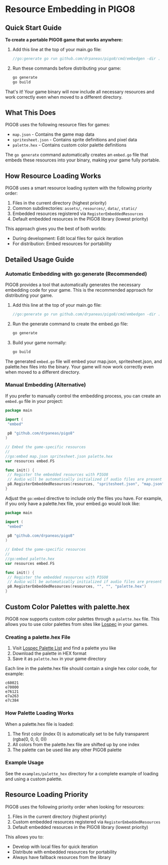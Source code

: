 # Resource Embedding in PIGO8

## Quick Start Guide

**To create a portable PIGO8 game that works anywhere:**

1. Add this line at the top of your main.go file:

   ```go
   //go:generate go run github.com/drpaneas/pigo8/cmd/embedgen -dir .
   ```

2. Run these commands before distributing your game:

   ```bash
   go generate
   go build
   ```

That's it! Your game binary will now include all necessary resources and work correctly even when moved to a different directory.

## What This Does

PIGO8 uses the following resource files for games:

- `map.json` - Contains the game map data
- `spritesheet.json` - Contains sprite definitions and pixel data
- `palette.hex` - Contains custom color palette definitions

The `go generate` command automatically creates an `embed.go` file that embeds these resources into your binary, making your game fully portable.

## How Resource Loading Works

PIGO8 uses a smart resource loading system with the following priority order:

1. Files in the current directory (highest priority)
2. Common subdirectories: `assets/`, `resources/`, `data/`, `static/`
3. Embedded resources registered via `RegisterEmbeddedResources`
4. Default embedded resources in the PIGO8 library (lowest priority)

This approach gives you the best of both worlds:

- During development: Edit local files for quick iteration
- For distribution: Embed resources for portability

## Detailed Usage Guide

### Automatic Embedding with go:generate (Recommended)

PIGO8 provides a tool that automatically generates the necessary embedding code for your game. This is the recommended approach for distributing your game.

1. Add this line at the top of your main.go file:

   ```go
   //go:generate go run github.com/drpaneas/pigo8/cmd/embedgen -dir .
   ```

2. Run the generate command to create the embed.go file:

   ```bash
   go generate
   ```

3. Build your game normally:

   ```bash
   go build
   ```

The generated `embed.go` file will embed your map.json, spritesheet.json, and palette.hex files into the binary. Your game will now work correctly even when moved to a different directory.

### Manual Embedding (Alternative)

If you prefer to manually control the embedding process, you can create an `embed.go` file in your project:

```go
package main

import (
 "embed"
 
 p8 "github.com/drpaneas/pigo8"
)

// Embed the game-specific resources
//
//go:embed map.json spritesheet.json palette.hex
var resources embed.FS

func init() {
 // Register the embedded resources with PIGO8
 // Audio will be automatically initialized if audio files are present
 p8.RegisterEmbeddedResources(resources, "spritesheet.json", "map.json", "palette.hex")
}
```

Adjust the `go:embed` directive to include only the files you have. For example, if you only have a palette.hex file, your embed.go would look like:

```go
package main

import (
 "embed"
 
 p8 "github.com/drpaneas/pigo8"
)

// Embed the game-specific resources
//
//go:embed palette.hex
var resources embed.FS

func init() {
 // Register the embedded resources with PIGO8
 // Audio will be automatically initialized if audio files are present
 p8.RegisterEmbeddedResources(resources, "", "", "palette.hex")
}
```

## Custom Color Palettes with palette.hex

PIGO8 now supports custom color palettes through a `palette.hex` file. This allows you to use color palettes from sites like [Lospec](https://lospec.com/palette-list) in your games.

### Creating a palette.hex File

1. Visit [Lospec Palette List](https://lospec.com/palette-list) and find a palette you like
2. Download the palette in HEX format
3. Save it as `palette.hex` in your game directory

Each line in the palette.hex file should contain a single hex color code, for example:

```
c60021
e70000
e76121
e7a263
e7c384
```

### How Palette Loading Works

When a palette.hex file is loaded:

1. The first color (index 0) is automatically set to be fully transparent (rgba(0, 0, 0, 0))
2. All colors from the palette.hex file are shifted up by one index
3. The palette can be used like any other PIGO8 palette

### Example Usage

See the `examples/palette_hex` directory for a complete example of loading and using a custom palette.

## Resource Loading Priority

PIGO8 uses the following priority order when looking for resources:

1. Files in the current directory (highest priority)
2. Custom embedded resources registered via `RegisterEmbeddedResources`
3. Default embedded resources in the PIGO8 library (lowest priority)

This allows you to:

- Develop with local files for quick iteration
- Distribute with embedded resources for portability
- Always have fallback resources from the library

